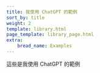 ```yaml
---
title: 我使用 ChatGPT 的範例
sort_by: title
weight: 2
template: library.html
page_template: library_page.html
extra: 
    bread_name: Examples
---
```


這些是我使用 ChatGPT 的範例